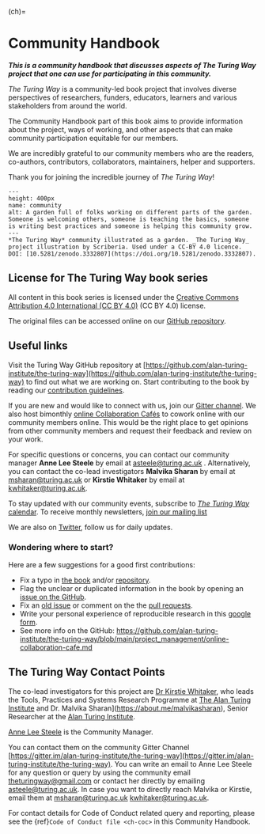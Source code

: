 (ch)=
# Community Handbook

***This is a community handbook that discusses aspects of The Turing Way project that one can use for participating in this community.***

_The Turing Way_ is a community-led book project that involves diverse perspectives of researchers, funders, educators, learners and various stakeholders from around the world.

The Community Handbook part of this book aims to provide information about the project, ways of working, and other aspects that can make community participation equitable for our members.

We are incredibly grateful to our community members who are the readers, co-authors, contributors, collaborators, maintainers, helper and supporters.

Thank you for joining the incredible journey of _The Turing Way_!

```{figure} ../figures/community.jpg
---
height: 400px
name: community
alt: A garden full of folks working on different parts of the garden. Someone is welcoming others, someone is teaching the basics, someone is writing best practices and someone is helping this community grow.
---
*The Turing Way* community illustrated as a garden. _The Turing Way_ project illustration by Scriberia. Used under a CC-BY 4.0 licence. DOI: [10.5281/zenodo.3332807](https://doi.org/10.5281/zenodo.3332807).
```

## License for The Turing Way book series

All content in this book series is licensed under the [Creative Commons Attribution 4.0 International (CC BY 4.0)](https://creativecommons.org/licenses/by/4.0/deed.ast) (CC BY 4.0) license.

The original files can be accessed online on our [GitHub repository](https://github.com/alan-turing-institute/the-turing-way/tree/main/book/website).

## Useful links

Visit the Turing Way GitHub repository at [https://github.com/alan-turing-institute/the-turing-way](https://github.com/alan-turing-institute/the-turing-way) to find out what we are working on.
Start contributing to the book by reading our [contribution guidelines](https://github.com/alan-turing-institute/the-turing-way/blob/main/CONTRIBUTING.md).

If you are new and would like to connect with us, join our [Gitter channel](https://gitter.im/alan-turing-institute/the-turing-way).
We also host bimonthly [online Collaboration Cafés](https://github.com/alan-turing-institute/the-turing-way/blob/main/project_management/online-collaboration-cafe.md) to cowork online with our community members online.
This would be the right place to get opinions from other community members and request their feedback and review on your work.

For specific questions or concerns, you can contact our community manager **Anne Lee Steele** by email at [asteele@turing.ac.uk](mailto:asteele@turing.ac.uk) .
Alternatively, you can contact the co-lead investigators **Malvika Sharan** by email at [msharan@turing.ac.uk](mailto:msharan@turing.ac.uk) or **Kirstie Whitaker** by email at [kwhitaker@turing.ac.uk](mailto:kwhitaker@turing.ac.uk).

To stay updated with our community events, subscribe to [_The Turing Way_ calendar](https://calendar.google.com/calendar?cid=dGhldHVyaW5nd2F5QGdtYWlsLmNvbQ).
To receive monthly newsletters, [join our mailing list](https://tinyletter.com/TuringWay)

We are also on [Twitter](https://twitter.com/turingway), follow us for daily updates.

### Wondering where to start?

Here are a few suggestions for a good first contributions:

- Fix a typo in [the book](https://the-turing-way.netlify.com) and/or [repository](https://github.com/alan-turing-institute/the-turing-way).
- Flag the unclear or duplicated information in the book by opening an [issue on the GitHub](https://github.com/alan-turing-institute/the-turing-way/issues).
- Fix an [old issue](https://github.com/alan-turing-institute/the-turing-way/issues) or comment on the the [pull requests](https://github.com/alan-turing-institute/the-turing-way/pulls).
- Write your personal experience of reproducible research in this [google form](https://goo.gl/forms/akFqZEIy2kxAjfZW2).
- See more info on the GitHub: https://github.com/alan-turing-institute/the-turing-way/blob/main/project_management/online-collaboration-cafe.md

## The Turing Way Contact Points

The co-lead investigators for this project are [Dr Kirstie Whitaker](https://whitakerlab.github.io/about), who leads the Tools, Practices and Systems Research Programme at [The Alan Turing Institute](http://turing.ac.uk) and Dr. Malvika Sharan](https://about.me/malvikasharan), Senior Researcher at the [Alan Turing Institute](http://turing.ac.uk).

[Anne Lee Steele](https://www.turing.ac.uk/people/researchers/anne-lee-steele) is the Community Manager.

You can contact them on the community Gitter Channel [https://gitter.im/alan-turing-institute/the-turing-way](https://gitter.im/alan-turing-institute/the-turing-way).
You can write an email to Anne Lee Steele for any question or query by using the community email [theturingway@gmail.com](mailto:theturingway@gmail.com) or contact her directly by emailing [asteele@turing.ac.uk](mailto:asteele@turing.ac.uk).
In case you want to directly reach Malvika or Kirstie, email them at [msharan@turing.ac.uk](mailto:msharan@turing.ac.uk) [kwhitaker@turing.ac.uk](mailto:kwhitaker@turing.ac.uk).

For contact details for Code of Conduct related query and reporting, please see the {ref}`Code of Conduct file <ch-coc>` in this Community Handbook.
